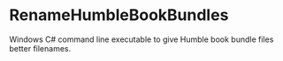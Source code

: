# RenameHumbleBookBundles
Windows C# command line executable to give Humble book bundle files better filenames.
